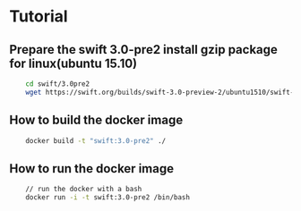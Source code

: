 Tutorial
========

Prepare the swift 3.0-pre2 install gzip package for linux(ubuntu 15.10)
--------------------------------------------------------------------

```sh
    cd swift/3.0pre2
    wget https://swift.org/builds/swift-3.0-preview-2/ubuntu1510/swift-3.0-PREVIEW-2/swift-3.0-PREVIEW-2-ubuntu15.10.tar.gz
```

How to build the docker image
-----------------------------

```sh
    docker build -t "swift:3.0-pre2" ./
```

How to run the docker image
---------------------------

```sh
    // run the docker with a bash
    docker run -i -t swift:3.0-pre2 /bin/bash
```

